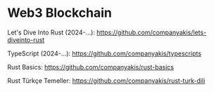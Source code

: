 # Web3 Blockchain

Let's Dive Into Rust (2024-...):
https://github.com/companyakis/lets-diveinto-rust

TypeScript (2024-...):
https://github.com/companyakis/typescripts

Rust Basics:
https://github.com/companyakis/rust-basics

Rust Türkçe Temeller:
https://github.com/companyakis/rust-turk-dili
